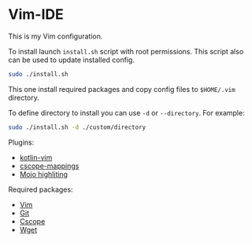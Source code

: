 # Vim-IDE

This is my Vim configuration.

To install launch `install.sh` script with root permissions. This script also can be used to update installed config.

```bash
sudo ./install.sh
```

This one install required packages and copy config files to `$HOME/.vim` directory.

To define directory to install you can use `-d` or `--directory`. For example:
```bash
sudo ./install.sh -d ./custom/directory
```

Plugins:
* [kotlin-vim](https://github.com/udalov/kotlin-vim)
* [cscope-mappings](http://cscope.sourceforge.net/cscope_vim_tutorial.html)
* [Mojo highliting](https://chromium.googlesource.com/chromium/src/tools/vim/+/refs/heads/main/mojom/syntax/mojom.vim)

Required packages:
* [Vim](https://www.vim.org/)
* [Git](https://git-scm.com/)
* [Cscope](http://cscope.sourceforge.net/)
* [Wget](https://www.gnu.org/software/wget/)
 
